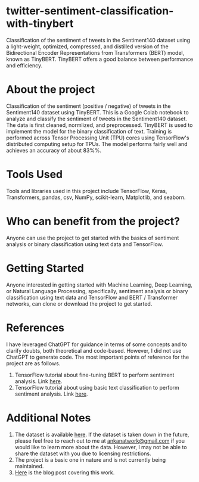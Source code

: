 # twitter-sentiment-classification-with-tinybert
Classification of the sentiment of tweets in the Sentiment140 dataset using a light-weight, optimized, compressed, and distilled version of the Bidirectional Encoder Representations from Transformers (BERT) model, known as TinyBERT. TinyBERT offers a good balance between performance and efficiency.

# About the project
Classification of the sentiment (positive / negative) of tweets in the Sentiment140 dataset using TinyBERT.
This is a Google Colab notebook to analyze and classify the sentiment of tweets in the Sentiment140 dataset. The data is first cleaned, normlized, and preprocessed. TinyBERT is used to implement the model for the binary classification of text. Training is performed across Tensor Processing Unit (TPU) cores using TensorFlow's distributed computing setup for TPUs. The model performs fairly well and achieves an accuracy of about 83%%.

# Tools Used
Tools and libraries used in this project include TensorFlow, Keras, Transformers, pandas, csv, NumPy, scikit-learn, Matplotlib, and seaborn.

# Who can benefit from the project?
Anyone can use the project to get started with the basics of sentiment analysis or binary classification using text data and TensorFlow.

# Getting Started
Anyone interested in getting started with Machine Learning, Deep Learning, or Natural Language Processing, specifically, sentiment analysis or binary classification using text data and TensorFlow and BERT / Transformer networks, can clone or download the project to get started.

# References
I have leveraged ChatGPT for guidance in terms of some concepts and to clarify doubts, both theoretical and code-based. However, I did not use ChatGPT to generate code. The most important points of reference for the project are as follows.
1. TensorFlow tutorial about fine-tuning BERT to perform sentiment analysis. Link [here](https://www.tensorflow.org/text/tutorials/classify_text_with_bert).
2. TensorFlow tutorial about using basic text classification to perform sentiment analysis. Link [here](https://www.tensorflow.org/tutorials/keras/text_classification).

# Additional Notes
1. The dataset is available [here](http://cs.stanford.edu/people/alecmgo/trainingandtestdata.zip). If the dataset is taken down in the future, please feel free to reach out to me at ankanatwork@gmail.com if you would like to learn more about the data. However, I may not be able to share the dataset with you due to licensing restrictions.
2. The project is a basic one in nature and is not currently being maintained.
3. [Here](https://researchguy.in/twitter-sentiment-classification-using-tensorflow-and-tinybert/) is the blog post covering this work.

